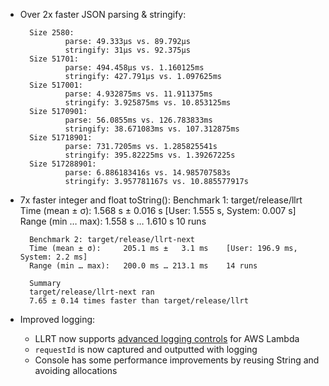 * Over 2x faster JSON parsing & stringify:
  
        Size 2580:
                parse: 49.333µs vs. 89.792µs
                stringify: 31µs vs. 92.375µs
        Size 51701:
                parse: 494.458µs vs. 1.160125ms
                stringify: 427.791µs vs. 1.097625ms
        Size 517001:
                parse: 4.932875ms vs. 11.911375ms
                stringify: 3.925875ms vs. 10.853125ms
        Size 5170901:
                parse: 56.0855ms vs. 126.783833ms
                stringify: 38.671083ms vs. 107.312875ms
        Size 51718901:
                parse: 731.7205ms vs. 1.285825541s
                stringify: 395.82225ms vs. 1.39267225s
        Size 517288901:
                parse: 6.886183416s vs. 14.985707583s
                stringify: 3.957781167s vs. 10.885577917s

* 7x faster integer and float toString():
        Benchmark 1: target/release/llrt
        Time (mean ± σ):      1.568 s ±  0.016 s    [User: 1.555 s, System: 0.007 s]
        Range (min … max):    1.558 s …  1.610 s    10 runs
        
        Benchmark 2: target/release/llrt-next
        Time (mean ± σ):     205.1 ms ±   3.1 ms    [User: 196.9 ms, System: 2.2 ms]
        Range (min … max):   200.0 ms … 213.1 ms    14 runs
        
        Summary
        target/release/llrt-next ran
        7.65 ± 0.14 times faster than target/release/llrt

* Improved logging:
  * LLRT now supports [advanced logging controls](https://aws.amazon.com/blogs/compute/introducing-advanced-logging-controls-for-aws-lambda-functions/) for AWS Lambda
  * `requestId` is now captured and outputted with logging
  * Console has some performance improvements by reusing String and avoiding allocations
